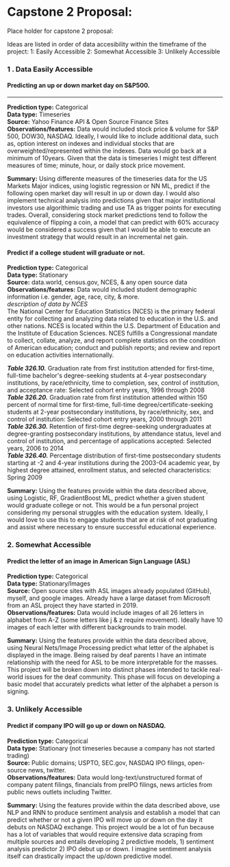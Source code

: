 # Capstone 2 Proposal:

Place holder for capstone 2 proposal:

Ideas are listed in order of data accesibility within the timeframe of the project:
1: Easily Accessible
2: Somewhat Accessible
3: Unlikely Accessible

### 1 . Data Easily Accessible 
#### Predicting an up or down market day on S&P500. <br>
-----------------
**Prediction type:** Categorical<br>
**Data type:** Timeseries<br>
**Source:** Yahoo Finance API & Open Source Finance Sites<br>
**Observations/features:** Data would included stock price & volume for S&P 500, DOW30, NASDAQ. Ideally, I would like to include additional data, such as, option interest on indexes and individual stocks that are overweighted/represented within the indexes. Data would go back at a minimum of 10years. Given that the data is timeseries I might test different measures of time; minute, hour, or daily stock price movement. <br>

**Summary:** Using differente measures of the timeseries data for the US Markets Major indices, using logistic regression or NN ML, predict if the following open market day will result in up or down day. I would also implement technical analysis into predictions given that major institutional investors use algorithimic trading and use TA as trigger points for executing trades. Overall, considering stock market predictions tend to follow the equivalence of flipping a coin, a model that can predict with 60% accuracy would be considered a success given that I would be able to execute an investment strategy that would result in an incremental net gain.

#### Predict if a college student will graduate or not.
**Prediction type:** Categorical<br>
**Data type:** Stationary<br>
**Source:** data.world, census.gov, NCES, & any open source data<br>
**Observations/features:** Data would included student demographic information i.e. gender, age, race, city, & more. <br>
*description of data by NCES*<br>
The National Center for Education Statistics (NCES) is the primary federal entity for collecting and analyzing data related to education in the U.S. and other nations. NCES is located within the U.S. Department of Education and the Institute of Education Sciences. NCES fulfills a Congressional mandate to collect, collate, analyze, and report complete statistics on the condition of American education; conduct and publish reports; and review and report on education activities internationally.

***Table 326.10.*** Graduation rate from first institution attended for first-time, full-time bachelor's degree-seeking students at 4-year postsecondary institutions, by race/ethnicity, time to completion, sex, control of institution, and acceptance rate: Selected cohort entry years, 1996 through 2008<br>
***Table 326.20.*** Graduation rate from first institution attended within 150 percent of normal time for first-time, full-time degree/certificate-seeking students at 2-year postsecondary institutions, by race/ethnicity, sex, and control of institution: Selected cohort entry years, 2000 through 2011<br>
***Table 326.30.*** Retention of first-time degree-seeking undergraduates at degree-granting postsecondary institutions, by attendance status, level and control of institution, and percentage of applications accepted: Selected years, 2006 to 2014<br>
***Table 326.40.*** Percentage distribution of first-time postsecondary students starting at -2 and 4-year institutions during the 2003-04 academic year, by highest degree attained, enrollment status, and selected characteristics: Spring 2009

**Summary:** Using the features provide within the data described above, using Logistic, RF, GradientBoost ML, predict whether a given student would graduate college or not. This would be a fun personal project considering my personal struggles with the education system. Ideally, I would love to use this to engage students that are at risk of not graduating and assist where necessary to ensure successful educational experience. 

### 2. Somewhat Accessible 
#### Predict the letter of an image in American Sign Language (ASL)
**Prediction type:** Categorical<br>
**Data type:** Stationary/Images<br>
**Source:** Open source sites with ASL images already populated (GitHub), myself, and google images. Already have a large dataset from Microsoft from an ASL project they have started in 2019. <br>
**Observations/features:** Data would include images of all 26 letters in alphabet from A-Z (some letters like j & z require movement). Ideally have 10 images of each letter with different backgrounds to train model.

**Summary:** Using the features provide within the data described above, using Neural Nets/Image Processing predict what letter of the alphabet is displayed in the image. Being raised by deaf parents I have an intimate relationship with the need for ASL to be more interpretable for the masses. This project will be broken down into distinct phases intended to tackle real-world issues for the deaf community. This phase will focus on developing a basic model that accurately predicts what letter of the alphabet a person is signing.

### 3. Unlikely Accessible 
#### Predict if company IPO will go up or down on NASDAQ.
**Prediction type:** Categorical<br>
**Data type:** Stationary (not timeseries because a company has not started trading)<br>
**Source:** Public domains; USPTO, SEC.gov, NASDAQ IPO filings, open-source news, twitter. <br>
**Observations/features:** Data would long-text/unstructured format of company patent filings, financials from preIPO filings, news articles from public news outlets including Twitter.

**Summary:** Using the features provide within the data described above, use NLP and RNN to produce sentiment analysis and establish a model that can predict whether or not a given IPO will move up or down on the day it debuts on NASDAQ exchange. This project would be a lot of fun because has a lot of variables that would require extensive data scraping from multiple sources and entails developing 2 predictive models, 1) sentiment analysis predictor 2) IPO debut up or down. I imagine sentiment analysis itself can drastically impact the up/down predictive model. 


